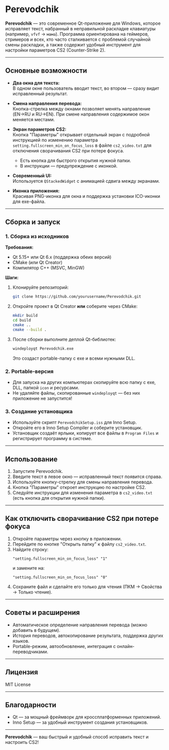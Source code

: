 # Perevodchik

**Perevodchik** — это современное Qt-приложение для Windows, которое исправляет текст, набранный в неправильной раскладке клавиатуры (например, `vfvf` → `мама`). Программа ориентирована на геймеров, стримеров и всех, кто часто сталкивается с проблемой случайной смены раскладки, а также содержит удобный инструмент для настройки параметров CS2 (Counter-Strike 2).

---

## Основные возможности

- **Два окна для текста:**  
  В одном окне пользователь вводит текст, во втором — сразу видит исправленный результат.

- **Смена направления перевода:**  
  Кнопка-стрелка между окнами позволяет менять направление (EN→RU и RU→EN). При смене направления содержимое окон меняется местами.

- **Экран параметров CS2:**  
  Кнопка "Параметры" открывает отдельный экран с подробной инструкцией по изменению параметра `setting.fullscreen_min_on_focus_loss` в файле `cs2_video.txt` для отключения сворачивания CS2 при потере фокуса.
    - Есть кнопка для быстрого открытия нужной папки.
    - В инструкции — предупреждение с иконкой.

- **Современный UI:**  
  Используется `QStackedWidget` с анимацией сдвига между экранами.

- **Иконка приложения:**  
  Красивая PNG-иконка для окна и поддержка установки ICO-иконки для exe-файла.

---

## Сборка и запуск

### 1. Сборка из исходников

**Требования:**
- Qt 5.15+ или Qt 6.x (поддержка обеих версий)
- CMake (или Qt Creator)
- Компилятор C++ (MSVC, MinGW)

**Шаги:**
1. Клонируйте репозиторий:
   ```sh
   git clone https://github.com/yourusername/Perevodchik.git
   ```
2. Откройте проект в Qt Creator **или** соберите через CMake:
   ```sh
   mkdir build
   cd build
   cmake ..
   cmake --build .
   ```
3. После сборки выполните деплой Qt-библиотек:
   ```sh
   windeployqt Perevodchik.exe
   ```
   Это создаст portable-папку с exe и всеми нужными DLL.

### 2. Portable-версия

- Для запуска на других компьютерах скопируйте всю папку с exe, DLL, папкой `icon` и ресурсами.
- Не удаляйте файлы, скопированные `windeployqt` — без них приложение не запустится!

### 3. Создание установщика

- Используйте скрипт `PerevodchikSetup.iss` для Inno Setup.
- Откройте его в Inno Setup Compiler и соберите установщик.
- Установщик создаёт ярлыки, копирует все файлы в `Program Files` и регистрирует программу в системе.

---

## Использование

1. Запустите Perevodchik.
2. Введите текст в левое окно — исправленный текст появится справа.
3. Используйте кнопку-стрелку для смены направления перевода.
4. Кнопка "Параметры" откроет инструкцию по настройке CS2.
5. Следуйте инструкции для изменения параметра в `cs2_video.txt` (есть кнопка для открытия нужной папки).

---

## Как отключить сворачивание CS2 при потере фокуса

1. Откройте параметры через кнопку в приложении.
2. Перейдите по кнопке "Открыть папку" к файлу `cs2_video.txt`.
3. Найдите строку:
   ```
   "setting.fullscreen_min_on_focus_loss" "1"
   ```
   и замените на:
   ```
   "setting.fullscreen_min_on_focus_loss" "0"
   ```
4. Сохраните файл и сделайте его только для чтения (ПКМ → Свойства → Только чтение).

---

## Советы и расширения

- Автоматическое определение направления перевода (можно добавить в будущем).
- История переводов, автокопирование результата, поддержка других языков.
- Portable-режим, автообновление, интеграция с онлайн-переводчиками.

---

## Лицензия

MIT License

---

## Благодарности

- Qt — за мощный фреймворк для кроссплатформенных приложений.
- Inno Setup — за удобный инструмент создания установщиков.

---

**Perevodchik** — ваш быстрый и удобный способ исправить текст и настроить CS2!
